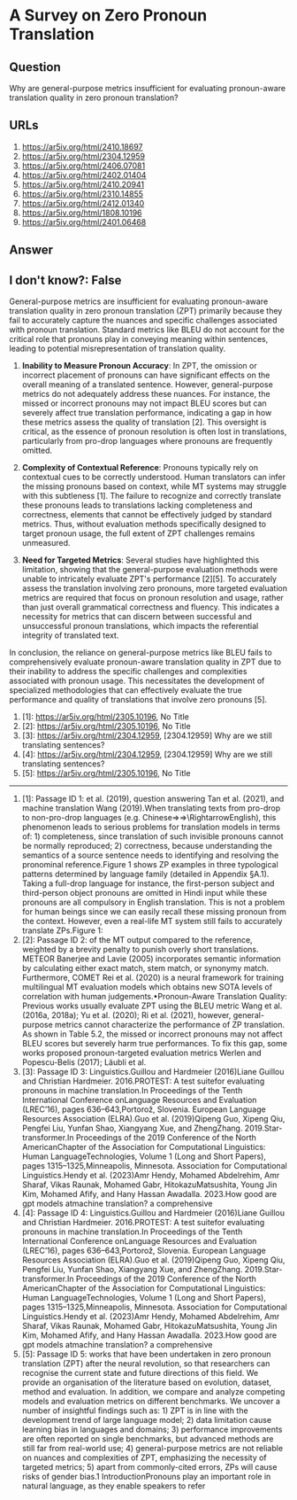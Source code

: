 # A Survey on Zero Pronoun Translation

## Question

Why are general-purpose metrics insufficient for evaluating pronoun-aware translation quality in zero pronoun translation?

## URLs

1. https://ar5iv.org/html/2410.18697
2. https://ar5iv.org/html/2304.12959
3. https://ar5iv.org/html/2406.07081
4. https://ar5iv.org/html/2402.01404
5. https://ar5iv.org/html/2410.20941
6. https://ar5iv.org/html/2310.14855
7. https://ar5iv.org/html/2412.01340
8. https://ar5iv.org/html/1808.10196
9. https://ar5iv.org/html/2401.06468

## Answer

## I don't know?: False

General-purpose metrics are insufficient for evaluating pronoun-aware translation quality in zero pronoun translation (ZPT) primarily because they fail to accurately capture the nuances and specific challenges associated with pronoun translation. Standard metrics like BLEU do not account for the critical role that pronouns play in conveying meaning within sentences, leading to potential misrepresentation of translation quality.

1. **Inability to Measure Pronoun Accuracy**: In ZPT, the omission or incorrect placement of pronouns can have significant effects on the overall meaning of a translated sentence. However, general-purpose metrics do not adequately address these nuances. For instance, the missed or incorrect pronouns may not impact BLEU scores but can severely affect true translation performance, indicating a gap in how these metrics assess the quality of translation [2]. This oversight is critical, as the essence of pronoun resolution is often lost in translations, particularly from pro-drop languages where pronouns are frequently omitted.

2. **Complexity of Contextual Reference**: Pronouns typically rely on contextual cues to be correctly understood. Human translators can infer the missing pronouns based on context, while MT systems may struggle with this subtleness [1]. The failure to recognize and correctly translate these pronouns leads to translations lacking completeness and correctness, elements that cannot be effectively judged by standard metrics. Thus, without evaluation methods specifically designed to target pronoun usage, the full extent of ZPT challenges remains unmeasured.

3. **Need for Targeted Metrics**: Several studies have highlighted this limitation, showing that the general-purpose evaluation methods were unable to intricately evaluate ZPT's performance [2][5]. To accurately assess the translation involving zero pronouns, more targeted evaluation metrics are required that focus on pronoun resolution and usage, rather than just overall grammatical correctness and fluency. This indicates a necessity for metrics that can discern between successful and unsuccessful pronoun translations, which impacts the referential integrity of translated text.

In conclusion, the reliance on general-purpose metrics like BLEU fails to comprehensively evaluate pronoun-aware translation quality in ZPT due to their inability to address the specific challenges and complexities associated with pronoun usage. This necessitates the development of specialized methodologies that can effectively evaluate the true performance and quality of translations that involve zero pronouns [5].

1. [1]:  https://ar5iv.org/html/2305.10196, No Title
2. [2]:  https://ar5iv.org/html/2305.10196, No Title
3. [3]:  https://ar5iv.org/html/2304.12959, [2304.12959] Why are we still translating sentences?
4. [4]:  https://ar5iv.org/html/2304.12959, [2304.12959] Why are we still translating sentences?
5. [5]:  https://ar5iv.org/html/2305.10196, No Title
---
1. [1]:  Passage ID 1: et al. (2019), question answering Tan et al. (2021), and machine translation Wang (2019).When translating texts from pro-drop to non-pro-drop languages (e.g. Chinese⇒⇒\RightarrowEnglish), this phenomenon leads to serious problems for translation models in terms of: 1) completeness, since translation of such invisible pronouns cannot be normally reproduced; 2) correctness, because understanding the semantics of a source sentence needs to identifying and resolving the pronominal reference.Figure 1 shows ZP examples in three typological patterns determined by language family (detailed in Appendix §A.1). Taking a full-drop language for instance, the first-person subject and third-person object pronouns are omitted in Hindi input while these pronouns are all compulsory in English translation. This is not a problem for human beings since we can easily recall these missing pronoun from the context. However, even a real-life MT system still fails to accurately translate ZPs.Figure 1:
2. [2]:  Passage ID 2: of the MT output compared to the reference, weighted by a brevity penalty to punish overly short translations. METEOR Banerjee and Lavie (2005) incorporates semantic information by calculating either exact match, stem match, or synonymy match. Furthermore, COMET Rei et al. (2020) is a neural framework for training multilingual MT evaluation models which obtains new SOTA levels of correlation with human judgements.•Pronoun-Aware Translation Quality: Previous works usually evaluate ZPT using the BLEU metric Wang et al. (2016a, 2018a); Yu et al. (2020); Ri et al. (2021), however, general-purpose metrics cannot characterize the performance of ZP translation. As shown in Table 5.2, the missed or incorrect pronouns may not affect BLEU scores but severely harm true performances. To fix this gap, some works proposed pronoun-targeted evaluation metrics Werlen and Popescu-Belis (2017); Läubli et al.
3. [3]:  Passage ID 3: Linguistics.Guillou and Hardmeier (2016)Liane Guillou and Christian Hardmeier. 2016.PROTEST: A test suitefor evaluating pronouns in machine translation.In Proceedings of the Tenth International Conference onLanguage Resources and Evaluation (LREC’16), pages 636–643,Portorož, Slovenia. European Language Resources Association (ELRA).Guo et al. (2019)Qipeng Guo, Xipeng Qiu, Pengfei Liu, Yunfan Shao, Xiangyang Xue, and ZhengZhang. 2019.Star-transformer.In Proceedings of the 2019 Conference of the North AmericanChapter of the Association for Computational Linguistics: Human LanguageTechnologies, Volume 1 (Long and Short Papers), pages 1315–1325,Minneapolis, Minnesota. Association for Computational Linguistics.Hendy et al. (2023)Amr Hendy, Mohamed Abdelrehim, Amr Sharaf, Vikas Raunak, Mohamed Gabr, HitokazuMatsushita, Young Jin Kim, Mohamed Afify, and Hany Hassan Awadalla. 2023.How good are gpt models atmachine translation? a comprehensive
4. [4]:  Passage ID 4: Linguistics.Guillou and Hardmeier (2016)Liane Guillou and Christian Hardmeier. 2016.PROTEST: A test suitefor evaluating pronouns in machine translation.In Proceedings of the Tenth International Conference onLanguage Resources and Evaluation (LREC’16), pages 636–643,Portorož, Slovenia. European Language Resources Association (ELRA).Guo et al. (2019)Qipeng Guo, Xipeng Qiu, Pengfei Liu, Yunfan Shao, Xiangyang Xue, and ZhengZhang. 2019.Star-transformer.In Proceedings of the 2019 Conference of the North AmericanChapter of the Association for Computational Linguistics: Human LanguageTechnologies, Volume 1 (Long and Short Papers), pages 1315–1325,Minneapolis, Minnesota. Association for Computational Linguistics.Hendy et al. (2023)Amr Hendy, Mohamed Abdelrehim, Amr Sharaf, Vikas Raunak, Mohamed Gabr, HitokazuMatsushita, Young Jin Kim, Mohamed Afify, and Hany Hassan Awadalla. 2023.How good are gpt models atmachine translation? a comprehensive
5. [5]:  Passage ID 5: works that have been undertaken in zero pronoun translation (ZPT) after the neural revolution, so that researchers can recognise the current state and future directions of this field. We provide an organisation of the literature based on evolution, dataset, method and evaluation. In addition, we compare and analyze competing models and evaluation metrics on different benchmarks. We uncover a number of insightful findings such as: 1) ZPT is in line with the development trend of large language model; 2) data limitation cause learning bias in languages and domains; 3) performance improvements are often reported on single benchmarks, but advanced methods are still far from real-world use; 4) general-purpose metrics are not reliable on nuances and complexities of ZPT, emphasizing the necessity of targeted metrics; 5) apart from commonly-cited errors, ZPs will cause risks of gender bias.1 IntroductionPronouns play an important role in natural language, as they enable speakers to refer